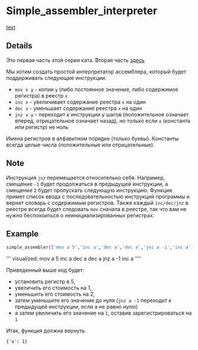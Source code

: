 # Simple_assembler_interpreter

[text](https://www.codewars.com/kata/58e24788e24ddee28e000053)

## Details

Это первая часть этой серии ката. Вторая часть [здесь](https://www.codewars.com/kata/assembler-interpreter-part-ii/)

Мы хотим создать простой интерпретатор ассемблера, который будет поддерживать следующие инструкции:
- `mov x y` - копии `y` (либо постоянное значение, либо содержимое регистра) в реестр `x`
- `inc x`   - увеличивает содержание реестра `x` на один
- `dec x`   - уменьшает содержание реестра `x` на один
- `jnz x y` - переходит к инструкции у шагов (положительное означает вперед, отрицательное означает назад), но только если `x` (константа или регистр) не ноль

Имена регистров в алфавитном порядке (только буквы). Константы всегда целые числа (положительные или отрицательные).

## Note

Инструкция `jnz` перемещается относительно себя. Например, смещение `-1` будет продолжаться в предыдущей инструкции, а смещение `2` будет пропускать следующую инструкцию.
Функция примет список ввода с последовательностью инструкций программы и вернет словарь с содержимым регистров.
Также каждый `inc/dec/jnz` в реестре всегда будет следовать `mov` сначала в реестре, так что вам не нужно беспокоиться о неинициализированных регистрах.

## Example

```py
simple_assembler(['mov a 5','inc a','dec a','dec a','jnz a -1','inc a'])
```

''' visualized:
mov a 5
inc a
dec a
dec a
jnz a -1
inc a
''''

Приведенный выше код будет:
* установить регистр в 5,
* увеличить его стоимость на 1,
* уменьшить его стоимость на 2,
* затем уменьшите его значение до нуля (`jnz a -1` переходит к предыдущей инструкции, если а не равно нулю)
* а затем увеличить его значение на `1`, оставив зарегистрироваться на `1`

Итак, функция должна вернуть

    {'a': 1}
